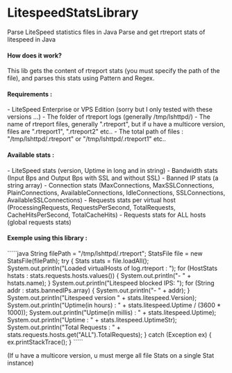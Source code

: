 LitespeedStatsLibrary
=====================

Parse LiteSpeed statistics files in Java
Parse and get rtreport stats of litespeed in Java

<h4>How does it work?</h4>
This lib gets the content of rtreport stats (you must specify the path of the file),
and parses this stats using Pattern and Regex.

<h4>Requirements :</h4>
- LiteSpeed Enterprise or VPS Edition (sorry but I only tested with these versions ...)
- The folder of rtreport logs (generally /tmp/lshttpd/)
- The name of rtreport files, generally ".rtreport", but if u have a multicore version,
  files are ".rtreport1", ".rtreport2" etc..
- The total path of files : "/tmp/lshttpd/.rtreport" or "/tmp/lshttpd/.rtreport1" etc..

<h4>Available stats :</h4>
- LiteSpeed stats (version, Uptime in long and in string)
- Bandwidth stats (Input Bps and Output Bps with SSL and without SSL)
- Banned IP stats (a string array)
- Connection stats (MaxConnections, MaxSSLConnections, PlainConnections, AvailableConnections, IdleConnections, SSLConnections, AvailableSSLConnections)
- Requests stats per virtual host (ProcessingRequests, RequestsPerSecond, TotalRequests, CacheHitsPerSecond, TotalCacheHits)
- Requests stats for ALL hosts (global requests stats)

<h4>Exemple using this library :</h4>
`````java
        String filePath = "/tmp/lshttpd/.rtreport";
        StatsFile file = new StatsFile(filePath);
        try {
            Stats stats = file.loadAll();
            System.out.println("Loaded virtualHosts of log.rtreport : ");
            for (HostStats hstats : stats.requests.hosts.values()) {
                System.out.println("- " + hstats.name);
            }
            System.out.println("Litespeed blocked IPS: ");
            for (String addr : stats.bannedIPs.array) {
                System.out.println("- " + addr);
            }
            System.out.println("Litespeed version " + stats.litespeed.Version);
            System.out.println("Uptime(in hours) : " + stats.litespeed.Uptime / (3600 * 1000));
            System.out.println("Uptime(in millis) : " + stats.litespeed.Uptime);
            System.out.println("Uptime : " + stats.litespeed.UptimeStr);
            System.out.println("Total Requests : " + stats.requests.hosts.get("ALL").TotalRequests);
        } catch (Exception ex) {
            ex.printStackTrace();
        }
`````

(If u have a multicore version, u must merge all file Stats on a single Stat instance)
